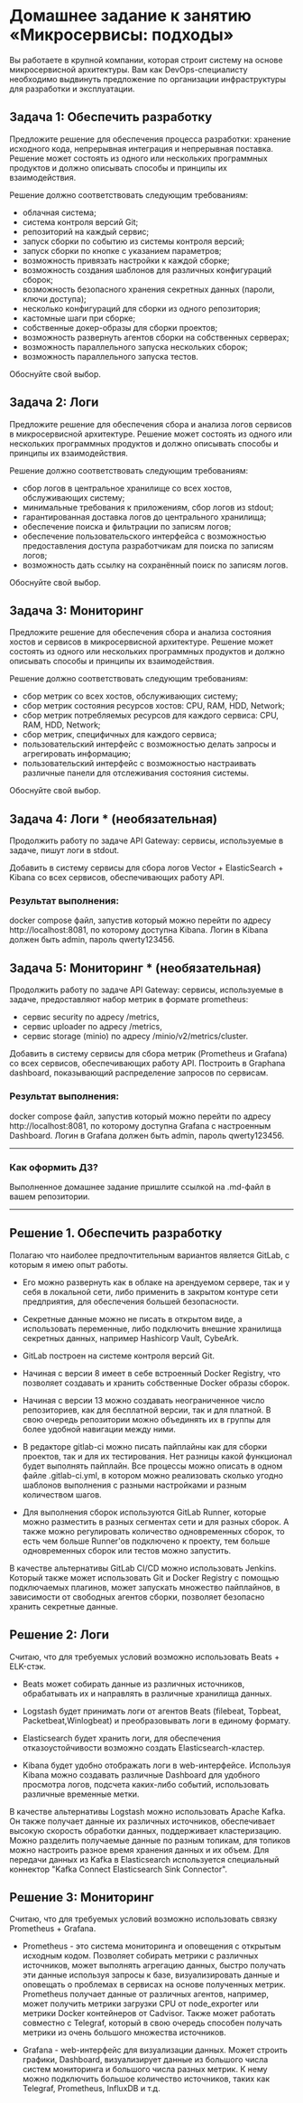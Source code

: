 # Домашнее задание к занятию «Микросервисы: подходы»

Вы работаете в крупной компании, которая строит систему на основе микросервисной архитектуры.
Вам как DevOps-специалисту необходимо выдвинуть предложение по организации инфраструктуры для разработки и эксплуатации.


## Задача 1: Обеспечить разработку

Предложите решение для обеспечения процесса разработки: хранение исходного кода, непрерывная интеграция и непрерывная поставка. 
Решение может состоять из одного или нескольких программных продуктов и должно описывать способы и принципы их взаимодействия.

Решение должно соответствовать следующим требованиям:
- облачная система;
- система контроля версий Git;
- репозиторий на каждый сервис;
- запуск сборки по событию из системы контроля версий;
- запуск сборки по кнопке с указанием параметров;
- возможность привязать настройки к каждой сборке;
- возможность создания шаблонов для различных конфигураций сборок;
- возможность безопасного хранения секретных данных (пароли, ключи доступа);
- несколько конфигураций для сборки из одного репозитория;
- кастомные шаги при сборке;
- собственные докер-образы для сборки проектов;
- возможность развернуть агентов сборки на собственных серверах;
- возможность параллельного запуска нескольких сборок;
- возможность параллельного запуска тестов.

Обоснуйте свой выбор.

## Задача 2: Логи

Предложите решение для обеспечения сбора и анализа логов сервисов в микросервисной архитектуре.
Решение может состоять из одного или нескольких программных продуктов и должно описывать способы и принципы их взаимодействия.

Решение должно соответствовать следующим требованиям:
- сбор логов в центральное хранилище со всех хостов, обслуживающих систему;
- минимальные требования к приложениям, сбор логов из stdout;
- гарантированная доставка логов до центрального хранилища;
- обеспечение поиска и фильтрации по записям логов;
- обеспечение пользовательского интерфейса с возможностью предоставления доступа разработчикам для поиска по записям логов;
- возможность дать ссылку на сохранённый поиск по записям логов.

Обоснуйте свой выбор.

## Задача 3: Мониторинг

Предложите решение для обеспечения сбора и анализа состояния хостов и сервисов в микросервисной архитектуре.
Решение может состоять из одного или нескольких программных продуктов и должно описывать способы и принципы их взаимодействия.

Решение должно соответствовать следующим требованиям:
- сбор метрик со всех хостов, обслуживающих систему;
- сбор метрик состояния ресурсов хостов: CPU, RAM, HDD, Network;
- сбор метрик потребляемых ресурсов для каждого сервиса: CPU, RAM, HDD, Network;
- сбор метрик, специфичных для каждого сервиса;
- пользовательский интерфейс с возможностью делать запросы и агрегировать информацию;
- пользовательский интерфейс с возможностью настраивать различные панели для отслеживания состояния системы.

Обоснуйте свой выбор.

## Задача 4: Логи * (необязательная)

Продолжить работу по задаче API Gateway: сервисы, используемые в задаче, пишут логи в stdout. 

Добавить в систему сервисы для сбора логов Vector + ElasticSearch + Kibana со всех сервисов, обеспечивающих работу API.

### Результат выполнения: 

docker compose файл, запустив который можно перейти по адресу http://localhost:8081, по которому доступна Kibana.
Логин в Kibana должен быть admin, пароль qwerty123456.


## Задача 5: Мониторинг * (необязательная)

Продолжить работу по задаче API Gateway: сервисы, используемые в задаче, предоставляют набор метрик в формате prometheus:

- сервис security по адресу /metrics,
- сервис uploader по адресу /metrics,
- сервис storage (minio) по адресу /minio/v2/metrics/cluster.

Добавить в систему сервисы для сбора метрик (Prometheus и Grafana) со всех сервисов, обеспечивающих работу API.
Построить в Graphana dashboard, показывающий распределение запросов по сервисам.

### Результат выполнения: 

docker compose файл, запустив который можно перейти по адресу http://localhost:8081, по которому доступна Grafana с настроенным Dashboard.
Логин в Grafana должен быть admin, пароль qwerty123456.

---

### Как оформить ДЗ?

Выполненное домашнее задание пришлите ссылкой на .md-файл в вашем репозитории.

---


## Решение 1. Обеспечить разработку

Полагаю что  наиболее предпочтительным вариантов является GitLab, c которым я имею опыт работы.

* Его можно развернуть как в облаке на арендуемом сервере, так и у себя в локальной сети, либо применить в закрытом контуре сети предприятия, для обеспечения большей безопасности.

* Секретные данные можно не писать в открытом виде, а использовать переменные, либо подключить внешние хранилища секретных данных, например Hashicorp Vault, CybeArk.

* GitLab построен на системе контроля версий Git.

* Начиная с версии 8 имеет в себе встроенный Docker Registry, что позволяет создавать и хранить собственные Docker образы сборок.

* Начиная с версии 13 можно создавать неограниченное число репозиториев, как для бесплатной версии, так и для платной. В свою очередь репозитории можно объединять их в группы для более удобной навигации между ними.

* В редакторе gitlab-ci можно писать пайплайны как для сборки проектов, так и для их тестирования. Нет разницы какой функционал будет выполнять пайплайн. Все процессы можно описать в одном файле .gitlab-ci.yml, в котором можно реализовать сколько угодно шаблонов выполнения с разными настройками и разным количеством шагов.

* Для выполнения сборок используются GitLab Runner, которые можно разместить в разных сегментах сети и для разных сборок. А также можно регулировать количество одновременных сборок, то есть чем больше Runner'ов подключено к проекту, тем больше одновременных сборок или тестов можно запустить.

В качестве альтернативы GitLab CI/CD можно использовать Jenkins. Который также может использовать Git и Docker Registry с помощью подключаемых плагинов, может запускать множество пайплайнов, в зависимости от свободных агентов сборки, позволяет безопасно хранить секретные данные.

## Решение 2: Логи

Считаю, что для требуемых условий возможно использовать Beats + ELK-стэк.

* Beats может собирать данные из различных источников, обрабатывать их и направлять в различные хранилища данных.

* Logstash будет принимать логи от агентов  Beats (filebeat, Topbeat, Packetbeat,Winlogbeat)  и преобразовывать логи в единому формату.

* Elasticsearch будет хранить логи, для обеспечения отказоустойчивости возможно создать Elasticsearch-кластер.

* Kibana будет удобно отображать логи в web-интерфейсе. Используя Kibana можно создавать различные Dashboard для удобного просмотра логов, подсчета каких-либо событий, использовать различные временные метки.

В качестве альтернативы Logstash можно использовать Apache Kafka. Он также получает данные их различных источников, обеспечивает высокую скорость обработки данных, поддерживает кластеризацию. Можно разделить получаемые данные по разным топикам, для топиков можно настроить разное время хранения данных и их объем. Для передачи данных из Kafka в Elasticsearch используется специальный коннектор "Kafka Connect Elasticsearch Sink Connector".

## Решение 3: Мониторинг

Считаю, что для требуемых условий возможно использовать связку Prometheus + Grafana.

* Prometheus - это система мониторинга и оповещения с открытым исходным кодом. Позволяет собирать метрики с различных источников, может выполнять агрегацию данных, быстро получать эти данные используя запросы к базе, визуализировать данные и оповещать о проблемах в сервисах на основе полученных метрик. Prometheus получает данные от различных агентов, например, может получить метрики загрузки CPU от node_exporter или метрики Docker контейнеров от Cadvisor. Также может работать совместно с Telegraf, который в свою очередь способен получать метрики из очень большого множества источников.

* Grafana - web-интерфейс для визуализации данных. Может строить графики, Dashboard, визуализирует данные из большого числа систем мониторинга и большого числа разных метрик. К нему можно подключить большое количество источников, таких как Telegraf, Prometheus, InfluxDB и т.д.

